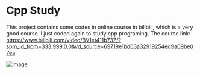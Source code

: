 # Cpp Study

This project contains some codes in online course in bilibili, which is a very good course. I just coded again to study cpp programing. The course link: 
https://www.bilibili.com/video/BV1et411b73Z/?spm_id_from=333.999.0.0&vd_source=69719e1bd63a32919254ed9a09be07ea 

![image](https://github.com/anOrangeCat1/projects_sustech/assets/99580008/10d5b74b-eae0-4da8-8b34-693c3944937f)
